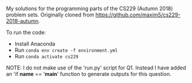 My solutions for the programming parts of the CS229 (Autumn 2018) problem sets. Originally cloned from https://github.com/maxim5/cs229-2018-autumn.

To run the code:
- Install Anaconda
- Run `conda env create -f environment.yml`
- Run `conda activate cs229`

NOTE: I do not make use of the 'run.py' script for Q1. Instead I have added an 'if __name__ == '__main__' function to generate outputs for this question.
